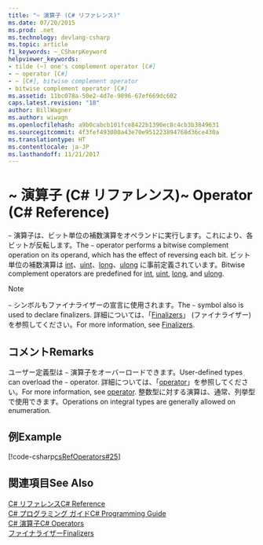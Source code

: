 ```yaml
---
title: "~ 演算子 (C# リファレンス)"
ms.date: 07/20/2015
ms.prod: .net
ms.technology: devlang-csharp
ms.topic: article
f1_keywords: ~_CSharpKeyword
helpviewer_keywords:
- tilde (~) one's complement operator [C#]
- ~ operator [C#]
- ~ [C#], bitwise complement operator
- bitwise complement operator [C#]
ms.assetid: 11bc078a-50e2-4d7e-9896-67ef669dc602
caps.latest.revision: "18"
author: BillWagner
ms.author: wiwagn
ms.openlocfilehash: a9b0cabcb101fce8422b1390ec8c4cb3b3849631
ms.sourcegitcommit: 4f3fef493080a43e70e951223894768d36ce430a
ms.translationtype: HT
ms.contentlocale: ja-JP
ms.lasthandoff: 11/21/2017
---
```

# <a name="-operator-c-reference"></a><span data-ttu-id="9afb1-102">~ 演算子 (C# リファレンス)</span><span class="sxs-lookup"><span data-stu-id="9afb1-102">~ Operator (C# Reference)</span></span>
<span data-ttu-id="9afb1-103">`~` 演算子は、ビット単位の補数演算をオペランドに実行します。これにより、各ビットが反転します。</span><span class="sxs-lookup"><span data-stu-id="9afb1-103">The `~` operator performs a bitwise complement operation on its operand, which has the effect of reversing each bit.</span></span> <span data-ttu-id="9afb1-104">ビット単位の補数演算は [int](../../../csharp/language-reference/keywords/int.md)、[uint](../../../csharp/language-reference/keywords/uint.md)、[long](../../../csharp/language-reference/keywords/long.md)、[ulong](../../../csharp/language-reference/keywords/ulong.md) に事前定義されています。</span><span class="sxs-lookup"><span data-stu-id="9afb1-104">Bitwise complement operators are predefined for [int](../../../csharp/language-reference/keywords/int.md), [uint](../../../csharp/language-reference/keywords/uint.md), [long](../../../csharp/language-reference/keywords/long.md), and [ulong](../../../csharp/language-reference/keywords/ulong.md).</span></span>  
  
> [!NOTE]
>  <span data-ttu-id="9afb1-105">`~` シンボルもファイナライザーの宣言に使用されます。</span><span class="sxs-lookup"><span data-stu-id="9afb1-105">The `~` symbol also is used to declare finalizers.</span></span> <span data-ttu-id="9afb1-106">詳細については、「[Finalizers](../../../csharp/programming-guide/classes-and-structs/destructors.md)」 (ファイナライザー) を参照してください。</span><span class="sxs-lookup"><span data-stu-id="9afb1-106">For more information, see [Finalizers](../../../csharp/programming-guide/classes-and-structs/destructors.md).</span></span>  
  
## <a name="remarks"></a><span data-ttu-id="9afb1-107">コメント</span><span class="sxs-lookup"><span data-stu-id="9afb1-107">Remarks</span></span>  
 <span data-ttu-id="9afb1-108">ユーザー定義型は `~` 演算子をオーバーロードできます。</span><span class="sxs-lookup"><span data-stu-id="9afb1-108">User-defined types can overload the `~` operator.</span></span> <span data-ttu-id="9afb1-109">詳細については、「[operator](../../../csharp/language-reference/keywords/operator.md)」を参照してください。</span><span class="sxs-lookup"><span data-stu-id="9afb1-109">For more information, see [operator](../../../csharp/language-reference/keywords/operator.md).</span></span> <span data-ttu-id="9afb1-110">整数型に対する演算は、通常、列挙型で使用できます。</span><span class="sxs-lookup"><span data-stu-id="9afb1-110">Operations on integral types are generally allowed on enumeration.</span></span>  
  
## <a name="example"></a><span data-ttu-id="9afb1-111">例</span><span class="sxs-lookup"><span data-stu-id="9afb1-111">Example</span></span>  
 [!code-csharp[csRefOperators#25](../../../csharp/language-reference/operators/codesnippet/CSharp/bitwise-complement-operator_1.cs)]  
  
## <a name="see-also"></a><span data-ttu-id="9afb1-112">関連項目</span><span class="sxs-lookup"><span data-stu-id="9afb1-112">See Also</span></span>  
 [<span data-ttu-id="9afb1-113">C# リファレンス</span><span class="sxs-lookup"><span data-stu-id="9afb1-113">C# Reference</span></span>](../../../csharp/language-reference/index.md)  
 [<span data-ttu-id="9afb1-114">C# プログラミング ガイド</span><span class="sxs-lookup"><span data-stu-id="9afb1-114">C# Programming Guide</span></span>](../../../csharp/programming-guide/index.md)  
 [<span data-ttu-id="9afb1-115">C# 演算子</span><span class="sxs-lookup"><span data-stu-id="9afb1-115">C# Operators</span></span>](../../../csharp/language-reference/operators/index.md)  
 [<span data-ttu-id="9afb1-116">ファイナライザー</span><span class="sxs-lookup"><span data-stu-id="9afb1-116">Finalizers</span></span>](../../../csharp/programming-guide/classes-and-structs/destructors.md)
